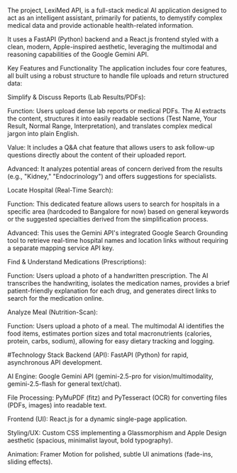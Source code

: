 The project, LexiMed API, is a full-stack medical AI application designed to act as an intelligent assistant, primarily for patients, to demystify complex medical data and provide actionable health-related information.

It uses a FastAPI (Python) backend and a React.js frontend styled with a clean, modern, Apple-inspired aesthetic, leveraging the multimodal and reasoning capabilities of the Google Gemini API.

Key Features and Functionality
The application includes four core features, all built using a robust structure to handle file uploads and return structured data:

Simplify & Discuss Reports (Lab Results/PDFs):

Function: Users upload dense lab reports or medical PDFs. The AI extracts the content, structures it into easily readable sections (Test Name, Your Result, Normal Range, Interpretation), and translates complex medical jargon into plain English.

Value: It includes a Q&A chat feature that allows users to ask follow-up questions directly about the content of their uploaded report.

Advanced: It analyzes potential areas of concern derived from the results (e.g., "Kidney," "Endocrinology") and offers suggestions for specialists.

Locate Hospital (Real-Time Search):

Function: This dedicated feature allows users to search for hospitals in a specific area (hardcoded to Bangalore for now) based on general keywords or the suggested specialties derived from the simplification process.

Advanced: This uses the Gemini API's integrated Google Search Grounding tool to retrieve real-time hospital names and location links without requiring a separate mapping service API key.

Find & Understand Medications (Prescriptions):

Function: Users upload a photo of a handwritten prescription. The AI transcribes the handwriting, isolates the medication names, provides a brief patient-friendly explanation for each drug, and generates direct links to search for the medication online.

Analyze Meal (Nutrition-Scan):

Function: Users upload a photo of a meal. The multimodal AI identifies the food items, estimates portion sizes and total macronutrients (calories, protein, carbs, sodium), allowing for easy dietary tracking and logging.

#Technology Stack
Backend (API): FastAPI (Python) for rapid, asynchronous API development.

AI Engine: Google Gemini API (gemini-2.5-pro for vision/multimodality, gemini-2.5-flash for general text/chat).

File Processing: PyMuPDF (fitz) and PyTesseract (OCR) for converting files (PDFs, images) into readable text.

Frontend (UI): React.js for a dynamic single-page application.

Styling/UX: Custom CSS implementing a Glassmorphism and Apple Design aesthetic (spacious, minimalist layout, bold typography).

Animation: Framer Motion for polished, subtle UI animations (fade-ins, sliding effects).
